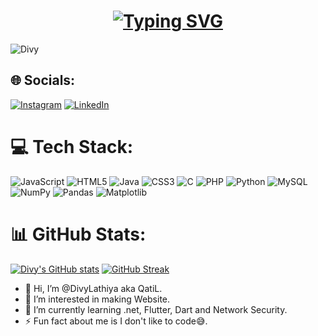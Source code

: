 <h1 align="center"><a href="https://github.com/AJ0070"><img src="https://readme-typing-svg.demolab.com/?font=Fira+Code&size=30&duration=3000&pause=1000&color=808080&center=true&width=435&lines=Hi%2C+I%27m+Divy+Lathiya" alt="Typing SVG" /></a> </h1>

<p align="left"> <img src="https://komarev.com/ghpvc/?username=AJ0070&label=Profile%20views&color=0e75b6&style=flat" alt="Divy" /> </p>

## 🌐 Socials:
[![Instagram](https://img.shields.io/badge/Instagram-%23E4405F.svg?logo=Instagram&logoColor=white)](https://instagram.com/_.dp_28._) [![LinkedIn](https://img.shields.io/badge/LinkedIn-%230077B5.svg?logo=linkedin&logoColor=white)](https://www.linkedin.com/in/divy-lathiya-01b8032aa?utm_source=share&utm_campaign=share_via&utm_content=profile&utm_medium=android_app)

# 💻 Tech Stack:
![JavaScript](https://img.shields.io/badge/javascript-%23323330.svg?style=flat&logo=javascript&logoColor=%23F7DF1E) ![HTML5](https://img.shields.io/badge/html5-%23E34F26.svg?style=flat&logo=html5&logoColor=white) ![Java](https://img.shields.io/badge/java-%23ED8B00.svg?style=flat&logo=openjdk&logoColor=white) ![CSS3](https://img.shields.io/badge/css3-%231572B6.svg?style=flat&logo=css3&logoColor=white) ![C](https://img.shields.io/badge/c-%2300599C.svg?style=flat&logo=c&logoColor=white) ![PHP](https://img.shields.io/badge/php-%23777BB4.svg?style=flat&logo=php&logoColor=white) ![Python](https://img.shields.io/badge/python-3670A0?style=flat&logo=python&logoColor=ffdd54)  ![MySQL](https://img.shields.io/badge/mysql-4479A1.svg?style=flat&logo=mysql&logoColor=white) ![NumPy](https://img.shields.io/badge/numpy-%23013243.svg?style=flat&logo=numpy&logoColor=white) ![Pandas](https://img.shields.io/badge/pandas-%23150458.svg?style=flat&logo=pandas&logoColor=white) ![Matplotlib](https://img.shields.io/badge/Matplotlib-%23ffffff.svg?style=flat&logo=Matplotlib&logoColor=black) 

# 📊 GitHub Stats:
[![Divy's GitHub stats](https://github-readme-stats.vercel.app/api?username=DivyLathiya&show_icons=true&theme=transparent&hide_border=true&card_width=400)](https://github.com/DivyLathiya) [![GitHub Streak](https://streak-stats.demolab.com?user=DivyLathiya&theme=transparent&hide_border=true&date_format=j%20M%5B%20Y%5D&card_width=400)](https://github.com/DivyLathiya)<br/>


- 👋 Hi, I’m @DivyLathiya aka QatiL.
- 👀 I’m interested in making Website.
- 🌱 I’m currently learning .net, Flutter, Dart and Network Security.
- ⚡ Fun fact about me is I don't like to code😅.

